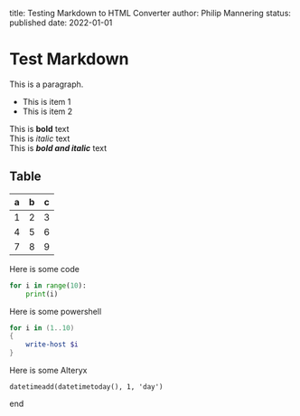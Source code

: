 title: Testing Markdown to HTML Converter
author: Philip Mannering
status: published
date: 2022-01-01

# Test Markdown

This is a paragraph.

* This is item 1
* This is item 2

This is **bold** text  
This is *italic* text  
This is ***bold and italic*** text  

## Table

a | b | c
---|---|---
1 | 2 | 3
4 | 5 | 6
7 | 8 | 9

Here is some code

```python
for i in range(10):
    print(i)
```

Here is some powershell
```powershell
for i in (1..10)
{
    write-host $i
}
```

Here is some Alteryx
```alteryx
datetimeadd(datetimetoday(), 1, 'day')
```

end